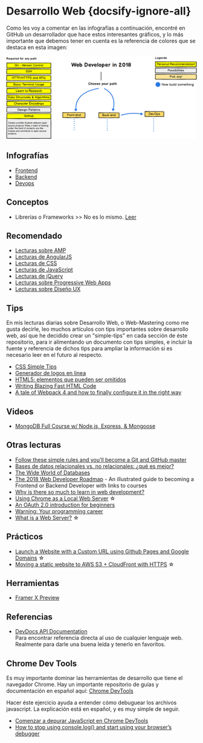 # Desarrollo Web {docsify-ignore-all}

Como les voy a comentar en las infografías a continuación, encontré en GitHub un desarrollador que hace estos interesantes gráficos, y lo más importante que debemos tener en cuenta es la referencia de colores que se destaca en esta imagen:

![Web Development 2018](../assets/img/web-dev-2018.png)

## Infografías

- [Frontend](/c/frontend-roadmap.md)
- [Backend](/c/backend-roadmap.md)
- [Devops](/c/devops-roadmap.md)

## Conceptos

- Librerías o Frameworks >> No es lo mismo. [Leer](https://stackoverflow.com/questions/148747/what-is-the-difference-between-a-framework-and-a-library)

## Recomendado

- [Lecturas sobre AMP](/c/amp.md)
- [Lecturas de AngularJS](/c/angularjs/#lecturas)
- [Lecturas de CSS](/c/css/#lecturas)
- [Lecturas de JavaScript](/c/js/#lecturas)
- [Lecturas de jQuery](/c/jquery/#lecturas)
- [Lecturas sobre Progressive Web Apps](/c/pwa.md#lecturas)
- [Lecturas sobre Diseño UX](/c/ux.md)

## Tips

En mis lecturas diarias sobre Desarrollo Web, o Web-Mastering como me gusta decirle, leo muchos artículos con tips importantes sobre desarrollo web, así que he decidido crear un "simple-tips" en cada sección de éste repositorio, para ir alimentando un documento con tips simples, e incluir la fuente y referencia de dichos tips para ampliar la información si es necesario leer en el futuro al respecto.

- [CSS Simple Tips](/c/css/simple-tips.md)
- [Generador de logos en linea](https://www.shopify.es/herramientas/generador-logos)
- [HTML5: elementos que pueden ser omitidos](https://html.spec.whatwg.org/multipage/syntax.html#syntax-tag-omission)
- [Writing Blazing Fast HTML Code](https://medium.com/@thomlom/writing-blazing-fast-html-code-97d19413af41)
- [A tale of Webpack 4 and how to finally configure it in the right way](https://hackernoon.com/a-tale-of-webpack-4-and-how-to-finally-configure-it-in-the-right-way-4e94c8e7e5c1)

## Videos

- [MongoDB Full Course w/ Node.js, Express, & Mongoose](/c/mongodb/mongodb-full-course-nodejs-express-mongoose.md)

## Otras lecturas

- [Follow these simple rules and you’ll become a Git and GitHub master](https://medium.freecodecamp.org/follow-these-simple-rules-and-youll-become-a-git-and-github-master-e1045057468f)
- [Bases de datos relacionales vs. no relacionales: ¿qué es mejor?](https://aukera.es/blog/bases-de-datos-relacionales-vs-no-relacionales/)
- [The Wide World of Databases](https://blog.usejournal.com/a-light-introduction-to-databases-1154183ab852)
- [The 2018 Web Developer Roadmap](https://codeburst.io/the-2018-web-developer-roadmap-826b1b806e8d) - An illustrated guide to becoming a Frontend or Backend Developer with links to courses
- [Why is there so much to learn in web development?](https://medium.com/@mattburgess/why-is-there-so-much-to-learn-in-web-development-41adbc54731c)
- [Using Chrome as a Local Web Server](https://medium.com/@jmatix/using-chrome-as-a-local-web-server-af04baffd581) ☆
- [An OAuth 2.0 introduction for beginners](https://itnext.io/an-oauth-2-0-introduction-for-beginners-6e386b19f7a9)
- [Warning: Your programming career](https://medium.com/sololearn/warning-your-programming-career-b9579b3a878b)
- [What is a Web Server?](https://codeburst.io/what-is-a-web-server-97362996d229) ☆

## Prácticos

- [Launch a Website with a Custom URL using Github Pages and Google Domains](https://medium.com/employbl/launch-a-website-with-a-custom-url-using-github-pages-and-google-domains-3dd8d90cc33b) ☆
- [Moving a static website to AWS S3 + CloudFront with HTTPS](https://medium.com/@willmorgan/moving-a-static-website-to-aws-s3-cloudfront-with-https-1fdd95563106) ☆

## Herramientas

- [Framer X Preview](https://blog.prototypr.io/framer-x-preview-9d067f35cf9a)

## Referencias

- [DevDocs API Documentation](https://devdocs.io/)  
  Para encontrar referencia directa al uso de cualquier lenguaje web. Realmente para darle una buena leída y tenerlo en favoritos.

## Chrome Dev Tools

Es muy importante dominar las herramientas de desarrollo que tiene el navegador Chrome. Hay un importante repositorio de guías y documentación en español aquí: [Chrome DevTools](https://developers.google.com/web/tools/chrome-devtools/?hl=es)

Hacer éste ejercicio ayuda a entender cómo debuguear los archivos javascript. La explicación está en español, y es muy simple de seguir.

- [Comenzar a depurar JavaScript en Chrome DevTools](https://developers.google.com/web/tools/chrome-devtools/javascript/?hl=es)
- [How to stop using console.log() and start using your browser’s debugger](https://medium.com/datadriveninvestor/stopping-using-console-log-and-start-using-your-browsers-debugger-62bc893d93ff)
